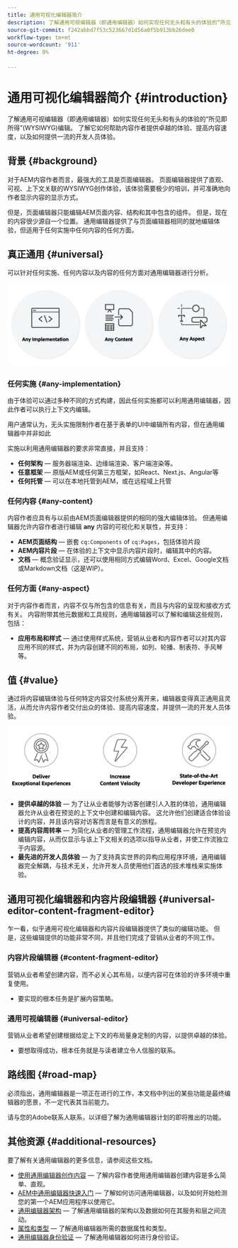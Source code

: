 ```yaml
---
title: 通用可视化编辑器简介
description: 了解通用可视编辑器（即通用编辑器）如何实现任何无头和有头的体验的“所见即所得”(WYSIWYG)编辑。 了解它如何帮助内容作者提供卓越的体验、提高内容速度，以及如何提供一流的开发人员体验。
source-git-commit: f242abbd7f53c523667d1d56a0f5b913bb26dee0
workflow-type: tm+mt
source-wordcount: '911'
ht-degree: 0%

---
```



# 通用可视化编辑器简介 {#introduction}

了解通用可视编辑器（即通用编辑器）如何实现任何无头和有头的体验的“所见即所得”(WYSIWYG)编辑。 了解它如何帮助内容作者提供卓越的体验、提高内容速度，以及如何提供一流的开发人员体验。

## 背景 {#background}

对于AEM内容作者而言，最强大的工具是页面编辑器。 页面编辑器提供了直观、可视、上下文关联的WYSIWYG创作体验，该体验需要极少的培训，并可准确地向作者显示内容的显示方式。

但是，页面编辑器只能编辑AEM页面内容、结构和其中包含的组件。 但是，现在的内容很少源自一个位置。 通用编辑器提供了与页面编辑器相同的就地编辑体验，但适用于任何实施中任何内容的任何方面。

## 真正通用 {#universal}

可以针对任何实施、任何内容以及内容的任何方面对通用编辑器进行分析。

![什么使它具有普遍性](assets/universal.png)

### 任何实施 {#any-implementation}

由于体验可以通过多种不同的方式构建，因此任何实施都可以利用通用编辑器，因此作者可以执行上下文内编辑。

用户通常认为，无头实施限制作者在基于表单的UI中编辑所有内容，但在通用编辑器中并非如此

实施以利用通用编辑器的要求非常直接，并且支持：

* **任何架构**  — 服务器端渲染、边缘端渲染、客户端渲染等。
* **任意框架**  — 原版AEM或任何第三方框架，如React、Next.js、Angular等
* **任何托管**  — 可以在本地托管到AEM，或在远程域上托管

### 任何内容 {#any-content}

内容作者应具有与以前由AEM页面编辑器提供的相同的强大编辑体验。 但通用编辑器允许内容作者进行编辑 **any** 内容的可视化和关联性，并支持：

* **AEM页面结构**  — 嵌套 `cq:Components` of `cq:Pages`，包括体验片段
* **AEM内容片段**  — 在体验的上下文中显示内容片段时，编辑其中的内容。
* **文档**  — 概念验证显示，还可以使用相同方式编辑Word、Excel、Google文档或Markdown文档（这是WIP）。

### 任何方面 {#any-aspect}

对于内容作者而言，内容不仅与所包含的信息有关，而且与内容的呈现和接收方式有关。 内容附带其他元数据和工具规则，通用编辑器可以了解和编辑这些规则，包括：

* **应用布局和样式**  — 通过使用样式系统，营销从业者和内容作者可以对其内容应用不同的样式，并为内容创建不同的布局，如列、轮播、制表符、手风琴等。

## 值 {#value}

通过将内容编辑体验与任何特定内容交付系统分离开来，编辑器变得真正通用且灵活，从而允许内容作者交付出众的体验、提高内容速度，并提供一流的开发人员体验。

![通用编辑器的价值](assets/value.png)

* **提供卓越的体验**  — 为了让从业者能够为访客创建引人入胜的体验，通用编辑器允许从业者在预览的上下文中创建和编辑内容。 这允许他们创建适合体验设计的内容，并且该内容对访客而言是有意义的旅程。
* **提高内容周转率**  — 为简化从业者的管理工作流程，通用编辑器允许在预览内编辑内容，从而仅显示与该上下文相关的选项以指导从业者，并使工作流独立于内容源。
* **最先进的开发人员体验**  — 为了支持真实世界的异构应用程序环境，通用编辑器完全解耦，与技术无关，允许开发人员使用他们首选的技术堆栈来实施体验。

## 通用可视化编辑器和内容片段编辑器 {#universal-editor-content-fragment-editor}

乍一看，似乎通用可视化编辑器和内容片段编辑器提供了类似的编辑功能。 但是，这些编辑提供的功能非常不同，并且他们完成了营销从业者的不同工作。

### 内容片段编辑器 {#content-fragment-editor}

营销从业者希望创建内容，而不必关心其布局，以便内容可在体验的许多环境中重复使用。

* 要实现的根本任务是扩展内容策略。

### 通用可视编辑器 {#universal-editor}

营销从业者希望创建根据给定上下文的布局量身定制的内容，以提供卓越的体验。

* 要想取得成功，根本任务就是与读者建立令人信服的联系。

## 路线图 {#road-map}

必须指出，通用编辑器是一项正在进行的工作，本文档中列出的某些功能是最终编辑器的愿景，不一定代表其当前能力。

请与您的Adobe联系人联系，以详细了解为通用编辑器计划的即将推出的功能。

## 其他资源 {#additional-resources}

要了解有关通用编辑器的更多信息，请参阅这些文档。

* [使用通用编辑器创作内容](authoring.md)  — 了解内容作者使用通用编辑器创建内容是多么简单、直观。
* [AEM中通用编辑器快速入门](getting-started.md)  — 了解如何访问通用编辑器，以及如何开始检测您的第一个AEM应用程序以使用它。
* [通用编辑器架构](architecture.md)  — 了解通用编辑器的架构以及数据如何在其服务和层之间流动。
* [属性和类型](attributes-types.md)  — 了解通用编辑器所需的数据属性和类型。
* [通用编辑器身份验证](authentication.md)  — 了解通用编辑器如何进行身份验证。
